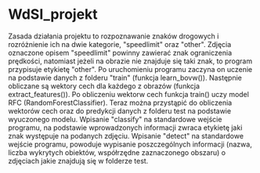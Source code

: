 # WdSI_projekt
Zasada działania projektu to rozpoznawanie znaków drogowych i rozróżnienie ich na dwie kategorie, "speedlimit" oraz "other".
Zdjęcia oznaczone opisem "speedlimit" powinny zawierać znak ograniczenia prędkości, natomiast jeżeli na obrazie nie znajduje się taki znak, to program przypisuje etykietę "other".
Po uruchomieniu programu zaczyna on uczenie na podstawie danych z folderu "train" (funkcja learn_bovw()).
Następnie obliczane są wektory cech dla każdego z obrazów (funkcja extract_features()).
Po obliczeniu wektorw cech funkcja train() uczy model RFC (RandomForestClassifier).
Teraz można przystąpić do obliczenia wektorów cech oraz do predykcji danych z folderu test na podstawie wyuczonego modelu.
Wpisanie "classify" na standardowe wejście programu, na podstawie wprowadzonych informacji zwraca etykietę jaki znak występuje na podanych zdjęciu.
Wpisanie "detect" na standardowe wejście programu, powoduje wypisanie poszczególnych informacji (nazwa, liczba wykrytych obiektów, współrzędne zaznaczonego obszaru) o zdjęciach jakie znajdują się w folderze test.
